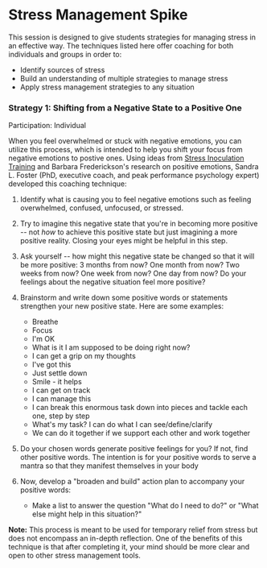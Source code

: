 # Stress Management Spike
This session is designed to give students strategies for managing stress in an effective way. The techniques listed here offer coaching for both individuals and groups in order to:

* Identify sources of stress
* Build an understanding of multiple strategies to manage stress
* Apply stress management strategies to any situation

### Strategy 1: Shifting from a Negative State to a Positive One
Participation: Individual

When you feel overwhelmed or stuck with negative emotions, you can utilize this process, which is intended to help you shift your focus from negative emotions to postive ones. Using ideas from [Stress Inoculation Training](http://www.makingthemodernworld.org.uk/learning_modules/psychology/07.TU.09/?section=6) and Barbara Frederickson's research on positive emotions, Sandra L. Foster (PhD, executive coach, and peak performance psychology expert) developed this coaching technique:

1. Identify what is causing you to feel negative emotions such as feeling overwhelmed, confused, unfocused, or stressed.
2. Try to imagine this negative state that you're in becoming more positive -- not *how* to achieve this positive state but just imagining a more positive reality. Closing your eyes might be helpful in this step. 
3. Ask yourself -- how might this negative state be changed so that it will be more positive:
    3 months from now? 
    One month from now? 
    Two weeks from now? 
    One week from now?
    One day from now?
   Do your feelings about the negative situation feel more positive?
4. Brainstorm and write down some positive words or statements strengthen your new positive state. Here are some examples:
    * Breathe
    * Focus
    * I'm OK
    * What is it I am supposed to be doing right now?
    * I can get a grip on my thoughts
    * I've got this
    * Just settle down
    * Smile - it helps
    * I can get on track
    * I can manage this
    * I can break this enormous task down into pieces and tackle each one, step by step
    * What's my task? I can do what I can see/define/clarify
    * We can do it together if we support each other and work together
5. Do your chosen words generate positive feelings for you? If not, find other positive words. The intention is for your positive words to serve a mantra so that they manifest themselves in your body
6. Now, develop a "broaden and build" action plan to accompany your positive words:

    * Make a list to answer the question "What do I need to do?" or "What else might help in this situation?"

**Note:** This process is meant to be used for temporary relief from stress but does not encompass an in-depth reflection. One of the benefits of this technique is that after completing it, your mind should be more clear and open to other stress management tools. 
